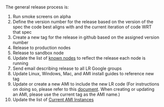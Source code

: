 The general release process is:

1. Run smoke screens on alpha
1. Define the version number for the release based on the version of the spec the code best aligns with and the current iteration of code WRT that spec
1. Create a new tag for the release in github based on the assigned version number
1. Release to production nodes
1. Release to sandbox node
1. Update the list of [known nodes](https://github.com/LearningRegistry/LearningRegistry/wiki/nodes) to reflect the release each node is running
1. Send email describing release to all LR Google groups
1. Update Linux, Windows, Mac, and AMI install guides to reference new tag
1. Update or create a new AMI to include the new LR code (For instructions on doing so, please refer to this [document](http://goo.gl/PM9cR). When creating or updating an AMI, please use the current tag as the AMI name.)
1. Update the list of [Current AMI Instances](https://github.com/LearningRegistry/LearningRegistry/wiki/Current-AMI-Instances)